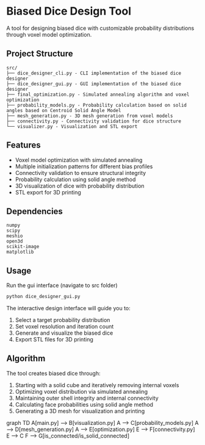 # Biased Dice Design Tool

A tool for designing biased dice with customizable probability distributions through voxel model optimization.

## Project Structure

```
src/
├── dice_designer_cli.py - CLI implementation of the biased dice designer
├── dice_designer_gui.py - GUI implementation of the biased dice designer
├── final_optimization.py - Simulated annealing algorithm and voxel optimization
├── probability_models.py - Probability calculation based on solid angles based on Centroid Solid Angle Model
├── mesh_generation.py - 3D mesh generation from voxel models
├── connectivity.py - Connectivity validation for dice structure
└── visualizer.py - Visualization and STL export
```

## Features

- Voxel model optimization with simulated annealing
- Multiple initialization patterns for different bias profiles
- Connectivity validation to ensure structural integrity
- Probability calculation using solid angle method
- 3D visualization of dice with probability distribution
- STL export for 3D printing

## Dependencies

```
numpy
scipy
meshio
open3d
scikit-image
matplotlib
```

## Usage

Run the gui interface (navigate to src folder)

```bash
python dice_designer_gui.py
```

The interactive design interface will guide you to:
1. Select a target probability distribution
2. Set voxel resolution and iteration count
3. Generate and visualize the biased dice
4. Export STL files for 3D printing

## Algorithm

The tool creates biased dice through:

1. Starting with a solid cube and iteratively removing internal voxels
2. Optimizing voxel distribution via simulated annealing
3. Maintaining outer shell integrity and internal connectivity
4. Calculating face probabilities using solid angle method
5. Generating a 3D mesh for visualization and printing

graph TD
    A[main.py] --> B[visualization.py]
    A --> C[probability_models.py]
    A --> D[mesh_generation.py]
    A --> E[optimization.py]
    E --> F[connectivity.py]
    E --> C
    F --> G[is_connected/is_solid_connected]

